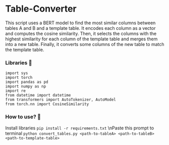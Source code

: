# Table-Converter
This script uses a BERT model to find the most similar columns between tables A and B and a template table. It encodes each column as a vector and computes the cosine similarity. Then, it selects the columns with the highest similarity for each column of the template table and merges them into a new table. Finally, it converts some columns of the new table to match the template table.
### Libraries 📕 
```
import sys
import torch
import pandas as pd
import numpy as np
import re
from datetime import datetime
from transformers import AutoTokenizer, AutoModel
from torch.nn import CosineSimilarity
```
### How to use? 🤔
Install libraries
```pip install -r requirements.txt```
\nPaste this prompt to terminal
```python convert_tables.py <path-to-tableA> <path-to-tableB> <path-to-template-table>```
